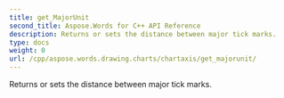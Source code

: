 ```yaml
---
title: get_MajorUnit
second_title: Aspose.Words for C++ API Reference
description: Returns or sets the distance between major tick marks. 
type: docs
weight: 0
url: /cpp/aspose.words.drawing.charts/chartaxis/get_majorunit/
---
```


Returns or sets the distance between major tick marks. 

